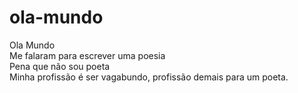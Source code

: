 # ola-mundo
Ola Mundo <br>
Me falaram para escrever uma poesia <br>
Pena que não sou poeta <br>
Minha profissão é ser vagabundo, profissão demais para um poeta.
